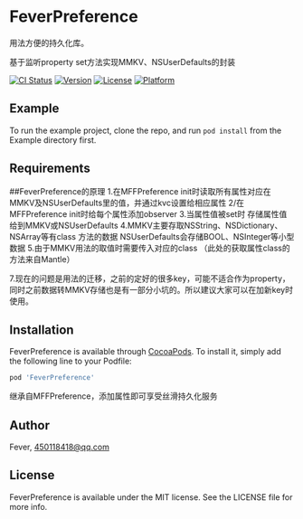 # FeverPreference
用法方便的持久化库。

基于监听property set方法实现MMKV、NSUserDefaults的封装

[![CI Status](https://img.shields.io/travis/Fever/FeverPreference.svg?style=flat)](https://travis-ci.org/Fever/FeverPreference)
[![Version](https://img.shields.io/cocoapods/v/FeverPreference.svg?style=flat)](https://cocoapods.org/pods/FeverPreference)
[![License](https://img.shields.io/cocoapods/l/FeverPreference.svg?style=flat)](https://cocoapods.org/pods/FeverPreference)
[![Platform](https://img.shields.io/cocoapods/p/FeverPreference.svg?style=flat)](https://cocoapods.org/pods/FeverPreference)

## Example

To run the example project, clone the repo, and run `pod install` from the Example directory first.

## Requirements
##FeverPreference的原理
1.在MFFPreference init时读取所有属性对应在MMKV及NSUserDefaults里的值，并通过kvc设置给相应属性
2/在MFFPreference init时给每个属性添加observer
3.当属性值被set时 存储属性值给到MMKV或NSUserDefaults
4.MMKV主要存取NSString、NSDictionary、NSArray等有class 方法的数据 NSUserDefaults会存储BOOL、NSInteger等小型数据
5.由于MMKV用法的取值时需要传入对应的class （此处的获取属性class的方法来自Mantle）

7.现在的问题是用法的迁移，之前的定好的很多key，可能不适合作为property，同时之前数据转MMKV存储也是有一部分小坑的。所以建议大家可以在加新key时使用。

## Installation

FeverPreference is available through [CocoaPods](https://cocoapods.org). To install
it, simply add the following line to your Podfile:

```ruby
pod 'FeverPreference'
```
继承自MFFPreference，添加属性即可享受丝滑持久化服务

## Author

Fever, 450118418@qq.com

## License

FeverPreference is available under the MIT license. See the LICENSE file for more info.

